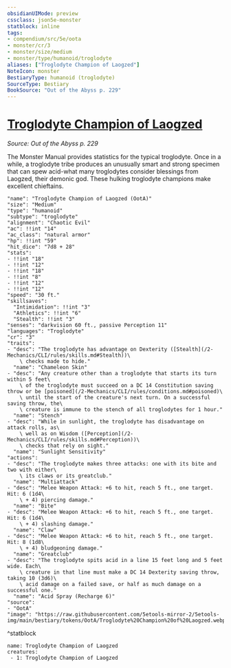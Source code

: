 ```yaml
---
obsidianUIMode: preview
cssclass: json5e-monster
statblock: inline
tags:
- compendium/src/5e/oota
- monster/cr/3
- monster/size/medium
- monster/type/humanoid/troglodyte
aliases: ["Troglodyte Champion of Laogzed"]
NoteIcon: monster
BestiaryType: humanoid (troglodyte)
SourceType: Bestiary
BookSource: "Out of the Abyss p. 229"
---
```

# [Troglodyte Champion of Laogzed](2-Mechanics/CLI/bestiary/humanoid/troglodyte-champion-of-laogzed-oota.md)
*Source: Out of the Abyss p. 229*  

The Monster Manual provides statistics for the typical troglodyte. Once in a while, a troglodyte tribe produces an unusually smart and strong specimen that can spew acid-what many troglodytes consider blessings from Laogzed, their demonic god. These hulking troglodyte champions make excellent chieftains.

```statblock
"name": "Troglodyte Champion of Laogzed (OotA)"
"size": "Medium"
"type": "humanoid"
"subtype": "troglodyte"
"alignment": "Chaotic Evil"
"ac": !!int "14"
"ac_class": "natural armor"
"hp": !!int "59"
"hit_dice": "7d8 + 28"
"stats":
- !!int "18"
- !!int "12"
- !!int "18"
- !!int "8"
- !!int "12"
- !!int "12"
"speed": "30 ft."
"skillsaves":
  "Intimidation": !!int "3"
  "Athletics": !!int "6"
  "Stealth": !!int "3"
"senses": "darkvision 60 ft., passive Perception 11"
"languages": "Troglodyte"
"cr": "3"
"traits":
- "desc": "The troglodyte has advantage on Dexterity ([Stealth](/2-Mechanics/CLI/rules/skills.md#Stealth))\
    \ checks made to hide."
  "name": "Chameleon Skin"
- "desc": "Any creature other than a troglodyte that starts its turn within 5 feet\
    \ of the troglodyte must succeed on a DC 14 Constitution saving throw or be [poisoned](/2-Mechanics/CLI/rules/conditions.md#poisoned)\
    \ until the start of the creature's next turn. On a successful saving throw, the\
    \ creature is immune to the stench of all troglodytes for 1 hour."
  "name": "Stench"
- "desc": "While in sunlight, the troglodyte has disadvantage on attack rolls, as\
    \ well as on Wisdom ([Perception](/2-Mechanics/CLI/rules/skills.md#Perception))\
    \ checks that rely on sight."
  "name": "Sunlight Sensitivity"
"actions":
- "desc": "The troglodyte makes three attacks: one with its bite and two with either\
    \ its claws or its greatclub."
  "name": "Multiattack"
- "desc": "Melee Weapon Attack: +6 to hit, reach 5 ft., one target. Hit: 6 (1d4\
    \ + 4) piercing damage."
  "name": "Bite"
- "desc": "Melee Weapon Attack: +6 to hit, reach 5 ft., one target. Hit: 6 (1d4\
    \ + 4) slashing damage."
  "name": "Claw"
- "desc": "Melee Weapon Attack: +6 to hit, reach 5 ft., one target. Hit: 8 (1d8\
    \ + 4) bludgeoning damage."
  "name": "Greatclub"
- "desc": "The troglodyte spits acid in a line 15 feet long and 5 feet wide. Each\
    \ creature in that line must make a DC 14 Dexterity saving throw, taking 10 (3d6)\
    \ acid damage on a failed save, or half as much damage on a successful one."
  "name": "Acid Spray (Recharge 6)"
"source":
- "OotA"
"image": "https://raw.githubusercontent.com/5etools-mirror-2/5etools-img/main/bestiary/tokens/OotA/Troglodyte%20Champion%20of%20Laogzed.webp"
```
^statblock

```encounter-table
name: Troglodyte Champion of Laogzed
creatures:
 - 1: Troglodyte Champion of Laogzed
```